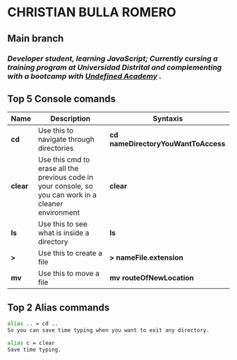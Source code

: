 # CHRISTIAN  BULLA ROMERO
## Main branch
### _**Developer student**, learning **JavaScript**; Currently cursing a training program at **Universidad Distrital** and complementing with a bootcamp with [**Undefined Academy**](https://undefinedshell.notion.site) ._

## Top 5 Console comands 
| Name | Description | Syntaxis |
| ----| ---- | ------|
|**cd**| Use this to navigate through directories| **cd nameDirectoryYouWantToAccess**|
|**clear**| Use this cmd to erase all the previous code in your console, so you can work in a cleaner environment| **clear** |
|**ls**|  Use this to see what is inside a directory| **ls**|
|**>**| Use this to create a file| **> nameFile.extension**|
|**mv**|Use this to move a file |**mv routeOfNewLocation**|

## Top 2 Alias commands


```sh
alias .. = cd ..
So you can save time typing when you want to exit any directory.
```

```sh
alias c = clear
Save time typing.
```
